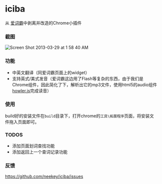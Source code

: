 iciba
=====

从 [爱词霸](http://www.iciba.com/http://www.iciba.com/)中剥离并改造的Chrome小插件

### 截图
![Screen Shot 2013-03-29 at 1 58 40 AM](https://f.cloud.github.com/assets/499870/314684/89c0a78e-97d1-11e2-81fa-a76a55bebc11.png)

### 功能

- 中英文翻译（同爱词霸页面上的widget）
- 支持英式/美式发音（爱词霸这边用了Flash等复杂的东西，由于我们是Chrome组件，因此简化了下，解析出它的mp3文件，使用html5的audio组件[howler.js](https://github.com/goldfire/howler.js)完成读音）

### 使用

build好的安装文件在`build`目录下，打开chrome的`工具\拓展程序`页面，将安装文件拖入页面即可。

### TODOS

- 添加页面划词查找功能
- 添加返回上一个查词记录功能

### 反馈

https://github.com/neekey/iciba/issues
